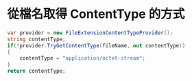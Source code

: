 # 從檔名取得 ContentType 的方式

```csharp
var provider = new FileExtensionContentTypeProvider();
string contentType;
if(!provider.TryGetContentType(fileName, out contentType))
{
    contentType = "application/octet-stream";
}
return contentType;
```
